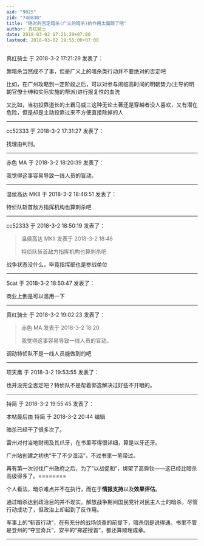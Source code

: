 ```yaml
---
aid: "9025"
zid: "740830"
title: "绝对的否定暗杀(广义的暗杀)的作用太偏颇了吧"
author: 真红骑士
date: 2018-03-02 17:21:29+07:00
lastmod: 2018-03-02 19:55:00+07:00
---
```


真红骑士 于 2018-3-2 17:21:29 发表了：

靠暗杀当然成不了事，但是广义上的暗杀类行动并不要绝对的否定吧

比如，在广州攻略到一定阶段之后，可以对参与闹临高时间的明朝势力(主导的明朝官僚士绅和实际实施的帮派)进行报复性的血洗

又比如，当初投靠道长的土霸马威三这种无论土著还是穿越者没人喜欢，又有潜在危险，但是却是主动投靠过来不方便直接除掉的人

---

cc52333 于 2018-3-2 17:31:27 发表了：

找理由判刑。

---

赤色 MA 于 2018-3-2 18:20:39 发表了：

我觉得这事容易导致一线人员的盲动。

---

温侯高达 MKII 于 2018-3-2 18:46:51 发表了：

特侦队斩首敌方指挥机构也算刺杀吧

---

cc52333 于 2018-3-2 18:50:19 发表了：

> 温侯高达 MKII 发表于 2018-3-2 18:46
>
> 特侦队斩首敌方指挥机构也算刺杀吧

战争状态没什么，毕竟指挥部也是参战单位

---

Scat 于 2018-3-2 18:50:47 发表了：

商业上倒是可以滥用一下

---

真红骑士 于 2018-3-2 19:02:23 发表了：

> 赤色 MA 发表于 2018-3-2 18:20
>
> 我觉得这事容易导致一线人员的盲动。

调动特侦队不是一线人员能做到的吧

---

项天鹰 于 2018-3-2 19:53:55 发表了：

也并没完全否定吧？特侦队不是帮着郭逸解决过好些不开眼的。

---

持简 于 2018-3-2 19:55:45 发表了：

本帖最后由 持简 于 2018-3-2 20:44 编辑

暗杀已经干了很多次了。

雷州对付当地财阀及其爪牙，在书里写得很详细，算是以牙还牙。

广州站创建之初也“干了不少湿活”，不过书里一笔带过。

再有第一次讨伐广州政府之后，为了“以战促和”，绑架了高舜钦——这已经比暗杀高级得多了。========

个人看法，暗杀难点并不在执行，而在于**情报支持**以及**效果评估**。

通过暗杀达到政治目的并不现实。解放战争期间国民党针对民主人士的暗杀，尽管行动成功了，但政治上却起到了反作用。

军事上的“斩首行动”，在有充分的战场侦查的前提下，暗杀倒是说得通。书里不管是登州的“夺宝奇兵”，安平的“郑逆授首”，都还算顺理成章。

---
